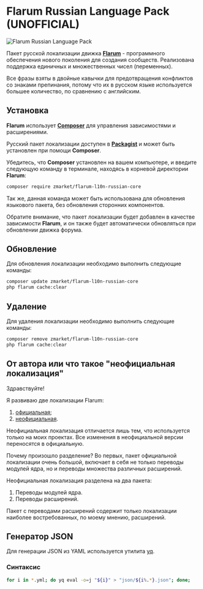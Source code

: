 # Flarum Russian Language Pack (UNOFFICIAL)

![Flarum Russian Language Pack](https://upload.wikimedia.org/wikipedia/commons/thumb/9/94/Flag-map_of_Russia.svg/2560px-Flag-map_of_Russia.svg.png)

Пакет русской локализации движка [**Flarum**](https://flarum.org/) - программного обеспечения нового поколения для создания сообществ. Реализована поддержка единичных и множественных чисел (переменных).

Все фразы взяты в двойные кавычки для предотвращения конфликтов со знаками препинания, потому что их в русском языке используется большее количество, по сравнению с английским.

## Установка

**Flarum** использует [**Composer**](https://getcomposer.org/) для управления зависимостями и расширениями.

Русский пакет локализации доступен в [**Packagist**](https://packagist.org/packages/zmarket/flarum-l10n-russian-core) и может быть установлен при помощи **Composer**.

Убедитесь, что **Composer** установлен на вашем компьютере, и введите следующую команду в терминале, находясь в корневой директории **Flarum**:

```sh
composer require zmarket/flarum-l10n-russian-core
```

Так же, данная команда может быть использована для обновления языкового пакета, без обновления сторонних компонентов.

Обратите внимание, что пакет локализации будет добавлен в качестве зависимости **Flarum**, и он также будет автоматически обновляться при обновлении движка форума.

## Обновление

Для обновления локализации необходимо выполнить следующие команды:

```sh
composer update zmarket/flarum-l10n-russian-core
php flarum cache:clear
```

## Удаление

Для удаления локализации необходимо выполнить следующие команды:

```sh
composer remove zmarket/flarum-l10n-russian-core
php flarum cache:clear
```

## От автора или что такое "неофициальная локализация"

Здравствуйте!

Я развиваю две локализации Flarum:

1. [официальная](https://github.com/flarum-lang/russian);
2. [неофициальная](https://github.com/zbox/flarum-l10n-russian-core).

Неофициальная локализация отличается лишь тем, что используется только на моих проектах. Все изменения в неофициальной версии переносятся в официальную.

Почему произошло разделение? Во первых, пакет официальной локализации очень большой, включает в себя не только переводы модулей ядра, но и переводы множества различных расширений.

Неофициальная локализация разделена на два пакета:

1. Переводы модулей ядра.
2. Переводы расширений.

Пакет с переводами расширений содержит только локализации наиболее востребованных, по моему мнению, расширений.

## Генератор JSON

Для генерации JSON из YAML используется утилита [yq](https://github.com/mikefarah/yq).

### Синтаксис

```sh
for i in *.yml; do yq eval -o=j "${i}" > "json/${i%.*}.json"; done;
```
